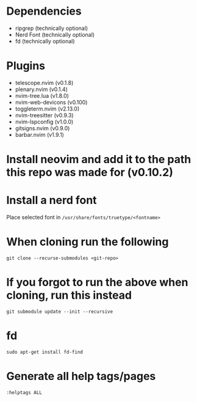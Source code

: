 # Dependencies

- ripgrep (technically optional)
- Nerd Font (technically optional)
- fd (technically optional)

# Plugins

- telescope.nvim (v0.1.8)
- plenary.nvim (v0.1.4)
- nvim-tree.lua (v1.8.0)
- nvim-web-devicons (v0.100)
- toggleterm.nvim (v2.13.0)
- nvim-treesitter (v0.9.3)
- nvim-lspconfig (v1.0.0)
- gitsigns.nvim (v0.9.0)
- barbar.nvim (v1.9.1)

# Install neovim and add it to the path this repo was made for (v0.10.2)

# Install a nerd font

Place selected font in `/usr/share/fonts/truetype/<fontname>`

# When cloning run the following

`git clone --recurse-submodules <git-repo>`

# If you forgot to run the above when cloning, run this instead

`git submodule update --init --recursive`

# fd

`sudo apt-get install fd-find`

# Generate all help tags/pages

`:helptags ALL`

